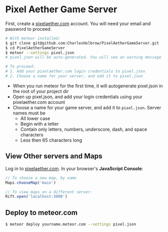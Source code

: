 # Pixel Aether Game Server

First, create a [pixelaether.com][] account. You will need your email and password to proceed.

```sh
# With meteor installed:
$ git clone git@github.com:CharlesHolbrow/PixelAetherGameServer.git
$ cd PixelAetherGameServer
$ meteor --settings pixel.json
# pixel.json will be auto-generated. You will see an warning message

# To proceed:
# 1. Add your pixelaether.com login credentials to pixel.json
# 2. Choose a name for your server, and add it to pixel.json
```

- When you run meteor for the first time, it will autogenerate pixel.json in the root of your project dir
- Open up pixel.json, and add your login credentials using your pixelaether.com account
- Choose a name for your game server, and add it to `pixel.json`. Server names must be
  - All lower case
  - Begin with a letter
  - Contain only letters, numbers, underscore, dash, and space characters
  - Less then 65 characters long

## View Other servers and Maps

Log in to [pixelaether.com][]. In your browser's **JavaScript Console**:
```js
// To choose a new map, by name
Maps.chooseMap('main')

// To view maps on a different server:
Rift.open('localhost:3000')
```

## Deploy to meteor.com
```sh
$ meteor deploy yourname.meteor.com --settings pixel.json
```


[pixelaether.com]: http://www.pixelaether.com
